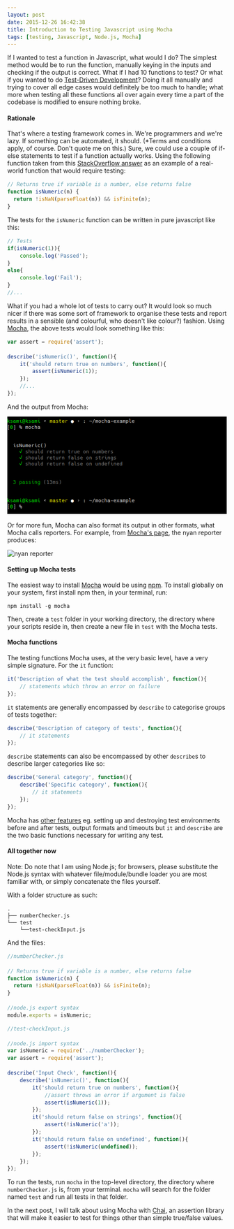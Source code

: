```yaml
---
layout: post
date: 2015-12-26 16:42:38
title: Introduction to Testing Javascript using Mocha
tags: [testing, Javascript, Node.js, Mocha]
---
```

If I wanted to test a function in Javascript, what would I do? The simplest method would be to run the function, manually keying in the inputs and checking if the output is correct. What if I had 10 functions to test? Or what if you wanted to do [Test-Driven Development](https://en.wikipedia.org/wiki/Test-driven_development)? Doing it all manually and trying to cover all edge cases would definitely be too much to handle; what more when testing all these functions all over again every time a part of the codebase is modified to ensure nothing broke.


#### Rationale
That's where a testing framework comes in. We're programmers and we're lazy. If something can be automated, it should. (*Terms and conditions apply, of course. Don't quote me on this.) Sure, we could use a couple of if-else statements to test if a function actually works. Using the following function taken from this [StackOverflow answer](http://stackoverflow.com/a/1830844/4469613) as an example of a real-world function that would require testing:

```javascript
// Returns true if variable is a number, else returns false
function isNumeric(n) {
  return !isNaN(parseFloat(n)) && isFinite(n);
}
```

The tests for the `isNumeric` function can be written in pure javascript like this:

```javascript
// Tests
if(isNumeric(1)){
    console.log('Passed');
}
else{
    console.log('Fail');
}
//...
```

What if you had a whole lot of tests to carry out? It would look so much nicer if there was some sort of framework to organise these tests and report results in a sensible (and colourful, who doesn't like colour?) fashion. Using [Mocha](https://mochajs.org/), the above tests would look something like this:

```javascript
var assert = require('assert');

describe('isNumeric()', function(){
    it('should return true on numbers', function(){
        assert(isNumeric(1));
    });
    //...
});
```

And the output from Mocha:

![mocha output](../../../images/2015-12-26-mocha.png)

Or for more fun, Mocha can also format its output in other formats, what Mocha calls reporters. For example, from [Mocha's page](https://mochajs.org/), the nyan reporter produces:

![nyan reporter](https://mochajs.org/images/reporter-nyan.png)


#### Setting up Mocha tests
The easiest way to install [Mocha](https://mochajs.org/) would be using [npm](https://www.npmjs.com/). To install globally on your system, first install npm then, in your terminal, run:

```
npm install -g mocha
```

Then, create a `test` folder in your working directory, the directory where your scripts reside in, then create a new file in `test` with the Mocha tests.


#### Mocha functions
The testing functions Mocha uses, at the very basic level, have a very simple signature. For the `it` function:

```javascript
it('Description of what the test should accomplish', function(){
    // statements which throw an error on failure
});
```

`it` statements are generally encompassed by `describe` to categorise groups of tests together:

```javascript
describe('Description of category of tests', function(){
    // it statements
});
```

`describe` statements can also be encompassed by other `describe`s to describe larger categories like so:

```javascript
describe('General category', function(){
    describe('Specific category', function(){
        // it statements
    });
});
```

Mocha has [other features](https://mochajs.org) eg. setting up and destroying test environments before and after tests, output formats and timeouts but `it` and `describe` are the two basic functions necessary for writing any test.


#### All together now
Note: Do note that I am using Node.js; for browsers, please substitute the Node.js syntax with whatever file/module/bundle loader you are most familiar with, or simply concatenate the files yourself.

With a folder structure as such:

```
.
├── numberChecker.js
└── test
    └──test-checkInput.js
```

And the files:

```javascript
//numberChecker.js

// Returns true if variable is a number, else returns false
function isNumeric(n) {
  return !isNaN(parseFloat(n)) && isFinite(n);
}

//node.js export syntax
module.exports = isNumeric;
```

```javascript
//test-checkInput.js

//node.js import syntax
var isNumeric = require('../numberChecker');
var assert = require('assert');

describe('Input Check', function(){
    describe('isNumeric()', function(){
        it('should return true on numbers', function(){
            //assert throws an error if argument is false
            assert(isNumeric(1));
        });
        it('should return false on strings', function(){
            assert(!isNumeric('a'));
        });
        it('should return false on undefined', function(){
            assert(!isNumeric(undefined));
        });
    });
});
```

To run the tests, run `mocha` in the top-level directory, the directory where `numberChecker.js` is, from your terminal. `mocha` will search for the folder named `test` and run all tests in that folder.

In the next post, I will talk about using Mocha with [Chai](http://chaijs.com/), an assertion library that will make it easier to test for things other than simple true/false values.
